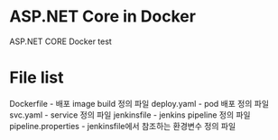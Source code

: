 # ASP.NET Core in Docker

ASP.NET CORE Docker test


# File list
Dockerfile - 배포 image build 정의 파일
deploy.yaml - pod 배포 정의 파일
svc.yaml - service 정의 파일
jenkinsfile - jenkins pipeline 정의 파일
pipeline.properties - jenkinsfile에서 참조하는 환경변수 정의 파일

